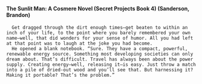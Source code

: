 #### The Sunlit Man: A Cosmere Novel (Secret Projects Book 4) (Sanderson, Brandon)
      Get dragged through the dirt enough times—get beaten to within an inch of your life, to the point where you barely remembered your own name—well, that did wonders for your sense of humor. All you had left at that point was to laugh at the joke you had become.
      He opened a blank notebook. “Sure. They have a compact, powerful, renewable energy source. Something most developing societies can only dream about. That’s difficult. Travel has always been about the power supply. Creating energy—well, releasing it—is easy. Just throw a match into a pile of dried-out wood and you’ll see that. But harnessing it? Making it portable? That’s the problem.”
